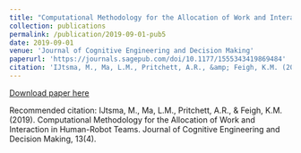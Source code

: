 ```yaml
---
title: "Computational Methodology for the Allocation of Work and Interaction in Human-Robot Teams"
collection: publications
permalink: /publication/2019-09-01-pub5
date: 2019-09-01
venue: 'Journal of Cognitive Engineering and Decision Making'
paperurl: 'https://journals.sagepub.com/doi/10.1177/1555343419869484'
citation: 'IJtsma, M., Ma, L.M., Pritchett, A.R., &amp; Feigh, K.M. (2019). Computational Methodology for the Allocation of Work and Interaction in Human-Robot Teams. Journal of Cognitive Engineering and Decision Making, 13(4).'
---
```


<a href='https://journals.sagepub.com/doi/10.1177/1555343419869484'>Download paper here</a>

Recommended citation: IJtsma, M., Ma, L.M., Pritchett, A.R., & Feigh, K.M. (2019). Computational Methodology for the Allocation of Work and Interaction in Human-Robot Teams. Journal of Cognitive Engineering and Decision Making, 13(4).